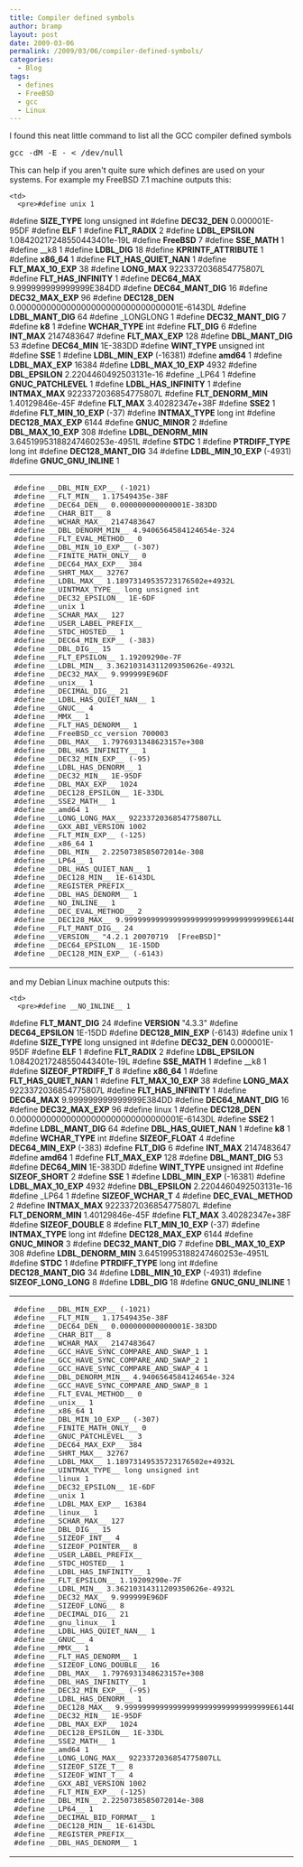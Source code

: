 ```yaml
---
title: Compiler defined symbols
author: bramp
layout: post
date: 2009-03-06
permalink: /2009/03/06/compiler-defined-symbols/
categories:
  - Blog
tags:
  - defines
  - FreeBSD
  - gcc
  - Linux
---
```

I found this neat little command to list all the GCC compiler defined symbols

<pre>gcc -dM -E - &lt; /dev/null</pre>

This can help if you aren't quite sure which defines are used on your systems. For example my FreeBSD 7.1 machine outputs this:

<table>
  <tr>
    <td>
      <pre>#define __DBL_MIN_EXP__ (-1021)
#define __FLT_MIN__ 1.17549435e-38F
#define __DEC64_DEN__ 0.000000000000001E-383DD
#define __CHAR_BIT__ 8
#define __WCHAR_MAX__ 2147483647
#define __DBL_DENORM_MIN__ 4.9406564584124654e-324
#define __FLT_EVAL_METHOD__ 0
#define __DBL_MIN_10_EXP__ (-307)
#define __FINITE_MATH_ONLY__ 0
#define __DEC64_MAX_EXP__ 384
#define __SHRT_MAX__ 32767
#define __LDBL_MAX__ 1.18973149535723176502e+4932L
#define __UINTMAX_TYPE__ long unsigned int
#define __DEC32_EPSILON__ 1E-6DF
#define __unix 1
#define __SCHAR_MAX__ 127
#define __USER_LABEL_PREFIX__
#define __STDC_HOSTED__ 1
#define __DEC64_MIN_EXP__ (-383)
#define __DBL_DIG__ 15
#define __FLT_EPSILON__ 1.19209290e-7F
#define __LDBL_MIN__ 3.36210314311209350626e-4932L
#define __DEC32_MAX__ 9.999999E96DF
#define __unix__ 1
#define __DECIMAL_DIG__ 21
#define __LDBL_HAS_QUIET_NAN__ 1
#define __GNUC__ 4
#define __MMX__ 1
#define __FLT_HAS_DENORM__ 1
#define __FreeBSD_cc_version 700003
#define __DBL_MAX__ 1.7976931348623157e+308
#define __DBL_HAS_INFINITY__ 1
#define __DEC32_MIN_EXP__ (-95)
#define __LDBL_HAS_DENORM__ 1
#define __DEC32_MIN__ 1E-95DF
#define __DBL_MAX_EXP__ 1024
#define __DEC128_EPSILON__ 1E-33DL
#define __SSE2_MATH__ 1
#define __amd64 1
#define __LONG_LONG_MAX__ 9223372036854775807LL
#define __GXX_ABI_VERSION 1002
#define __FLT_MIN_EXP__ (-125)
#define __x86_64 1
#define __DBL_MIN__ 2.2250738585072014e-308
#define __LP64__ 1
#define __DBL_HAS_QUIET_NAN__ 1
#define __DEC128_MIN__ 1E-6143DL
#define __REGISTER_PREFIX__
#define __DBL_HAS_DENORM__ 1
#define __NO_INLINE__ 1
#define __DEC_EVAL_METHOD__ 2
#define __DEC128_MAX__ 9.999999999999999999999999999999999E6144DL
#define __FLT_MANT_DIG__ 24
#define __VERSION__ "4.2.1 20070719  [FreeBSD]"
#define __DEC64_EPSILON__ 1E-15DD
#define __DEC128_MIN_EXP__ (-6143)</pre>
    </td>
    
    <td>
      <pre>#define unix 1
#define __SIZE_TYPE__ long unsigned int
#define __DEC32_DEN__ 0.000001E-95DF
#define __ELF__ 1
#define __FLT_RADIX__ 2
#define __LDBL_EPSILON__ 1.08420217248550443401e-19L
#define __FreeBSD__ 7
#define __SSE_MATH__ 1
#define __k8 1
#define __LDBL_DIG__ 18
#define __KPRINTF_ATTRIBUTE__ 1
#define __x86_64__ 1
#define __FLT_HAS_QUIET_NAN__ 1
#define __FLT_MAX_10_EXP__ 38
#define __LONG_MAX__ 9223372036854775807L
#define __FLT_HAS_INFINITY__ 1
#define __DEC64_MAX__ 9.999999999999999E384DD
#define __DEC64_MANT_DIG__ 16
#define __DEC32_MAX_EXP__ 96
#define __DEC128_DEN__ 0.000000000000000000000000000000001E-6143DL
#define __LDBL_MANT_DIG__ 64
#define _LONGLONG 1
#define __DEC32_MANT_DIG__ 7
#define __k8__ 1
#define __WCHAR_TYPE__ int
#define __FLT_DIG__ 6
#define __INT_MAX__ 2147483647
#define __FLT_MAX_EXP__ 128
#define __DBL_MANT_DIG__ 53
#define __DEC64_MIN__ 1E-383DD
#define __WINT_TYPE__ unsigned int
#define __SSE__ 1
#define __LDBL_MIN_EXP__ (-16381)
#define __amd64__ 1
#define __LDBL_MAX_EXP__ 16384
#define __LDBL_MAX_10_EXP__ 4932
#define __DBL_EPSILON__ 2.2204460492503131e-16
#define _LP64 1
#define __GNUC_PATCHLEVEL__ 1
#define __LDBL_HAS_INFINITY__ 1
#define __INTMAX_MAX__ 9223372036854775807L
#define __FLT_DENORM_MIN__ 1.40129846e-45F
#define __FLT_MAX__ 3.40282347e+38F
#define __SSE2__ 1
#define __FLT_MIN_10_EXP__ (-37)
#define __INTMAX_TYPE__ long int
#define __DEC128_MAX_EXP__ 6144
#define __GNUC_MINOR__ 2
#define __DBL_MAX_10_EXP__ 308
#define __LDBL_DENORM_MIN__ 3.64519953188247460253e-4951L
#define __STDC__ 1
#define __PTRDIFF_TYPE__ long int
#define __DEC128_MANT_DIG__ 34
#define __LDBL_MIN_10_EXP__ (-4931)
#define __GNUC_GNU_INLINE__ 1</pre>
    </td>
  </tr>
</table>

and my Debian Linux machine outputs this:

<table>
  <tr>
    <td>
      <pre>#define __DBL_MIN_EXP__ (-1021)
#define __FLT_MIN__ 1.17549435e-38F
#define __DEC64_DEN__ 0.000000000000001E-383DD
#define __CHAR_BIT__ 8
#define __WCHAR_MAX__ 2147483647
#define __GCC_HAVE_SYNC_COMPARE_AND_SWAP_1 1
#define __GCC_HAVE_SYNC_COMPARE_AND_SWAP_2 1
#define __GCC_HAVE_SYNC_COMPARE_AND_SWAP_4 1
#define __DBL_DENORM_MIN__ 4.9406564584124654e-324
#define __GCC_HAVE_SYNC_COMPARE_AND_SWAP_8 1
#define __FLT_EVAL_METHOD__ 0
#define __unix__ 1
#define __x86_64 1
#define __DBL_MIN_10_EXP__ (-307)
#define __FINITE_MATH_ONLY__ 0
#define __GNUC_PATCHLEVEL__ 3
#define __DEC64_MAX_EXP__ 384
#define __SHRT_MAX__ 32767
#define __LDBL_MAX__ 1.18973149535723176502e+4932L
#define __UINTMAX_TYPE__ long unsigned int
#define __linux 1
#define __DEC32_EPSILON__ 1E-6DF
#define __unix 1
#define __LDBL_MAX_EXP__ 16384
#define __linux__ 1
#define __SCHAR_MAX__ 127
#define __DBL_DIG__ 15
#define __SIZEOF_INT__ 4
#define __SIZEOF_POINTER__ 8
#define __USER_LABEL_PREFIX__
#define __STDC_HOSTED__ 1
#define __LDBL_HAS_INFINITY__ 1
#define __FLT_EPSILON__ 1.19209290e-7F
#define __LDBL_MIN__ 3.36210314311209350626e-4932L
#define __DEC32_MAX__ 9.999999E96DF
#define __SIZEOF_LONG__ 8
#define __DECIMAL_DIG__ 21
#define __gnu_linux__ 1
#define __LDBL_HAS_QUIET_NAN__ 1
#define __GNUC__ 4
#define __MMX__ 1
#define __FLT_HAS_DENORM__ 1
#define __SIZEOF_LONG_DOUBLE__ 16
#define __DBL_MAX__ 1.7976931348623157e+308
#define __DBL_HAS_INFINITY__ 1
#define __DEC32_MIN_EXP__ (-95)
#define __LDBL_HAS_DENORM__ 1
#define __DEC128_MAX__ 9.999999999999999999999999999999999E6144DL
#define __DEC32_MIN__ 1E-95DF
#define __DBL_MAX_EXP__ 1024
#define __DEC128_EPSILON__ 1E-33DL
#define __SSE2_MATH__ 1
#define __amd64 1
#define __LONG_LONG_MAX__ 9223372036854775807LL
#define __SIZEOF_SIZE_T__ 8
#define __SIZEOF_WINT_T__ 4
#define __GXX_ABI_VERSION 1002
#define __FLT_MIN_EXP__ (-125)
#define __DBL_MIN__ 2.2250738585072014e-308
#define __LP64__ 1
#define __DECIMAL_BID_FORMAT__ 1
#define __DEC128_MIN__ 1E-6143DL
#define __REGISTER_PREFIX__
#define __DBL_HAS_DENORM__ 1</pre>
    </td>
    
    <td>
      <pre>#define __NO_INLINE__ 1
#define __FLT_MANT_DIG__ 24
#define __VERSION__ "4.3.3"
#define __DEC64_EPSILON__ 1E-15DD
#define __DEC128_MIN_EXP__ (-6143)
#define unix 1
#define __SIZE_TYPE__ long unsigned int
#define __DEC32_DEN__ 0.000001E-95DF
#define __ELF__ 1
#define __FLT_RADIX__ 2
#define __LDBL_EPSILON__ 1.08420217248550443401e-19L
#define __SSE_MATH__ 1
#define __k8 1
#define __SIZEOF_PTRDIFF_T__ 8
#define __x86_64__ 1
#define __FLT_HAS_QUIET_NAN__ 1
#define __FLT_MAX_10_EXP__ 38
#define __LONG_MAX__ 9223372036854775807L
#define __FLT_HAS_INFINITY__ 1
#define __DEC64_MAX__ 9.999999999999999E384DD
#define __DEC64_MANT_DIG__ 16
#define __DEC32_MAX_EXP__ 96
#define linux 1
#define __DEC128_DEN__ 0.000000000000000000000000000000001E-6143DL
#define __SSE2__ 1
#define __LDBL_MANT_DIG__ 64
#define __DBL_HAS_QUIET_NAN__ 1
#define __k8__ 1
#define __WCHAR_TYPE__ int
#define __SIZEOF_FLOAT__ 4
#define __DEC64_MIN_EXP__ (-383)
#define __FLT_DIG__ 6
#define __INT_MAX__ 2147483647
#define __amd64__ 1
#define __FLT_MAX_EXP__ 128
#define __DBL_MANT_DIG__ 53
#define __DEC64_MIN__ 1E-383DD
#define __WINT_TYPE__ unsigned int
#define __SIZEOF_SHORT__ 2
#define __SSE__ 1
#define __LDBL_MIN_EXP__ (-16381)
#define __LDBL_MAX_10_EXP__ 4932
#define __DBL_EPSILON__ 2.2204460492503131e-16
#define _LP64 1
#define __SIZEOF_WCHAR_T__ 4
#define __DEC_EVAL_METHOD__ 2
#define __INTMAX_MAX__ 9223372036854775807L
#define __FLT_DENORM_MIN__ 1.40129846e-45F
#define __FLT_MAX__ 3.40282347e+38F
#define __SIZEOF_DOUBLE__ 8
#define __FLT_MIN_10_EXP__ (-37)
#define __INTMAX_TYPE__ long int
#define __DEC128_MAX_EXP__ 6144
#define __GNUC_MINOR__ 3
#define __DEC32_MANT_DIG__ 7
#define __DBL_MAX_10_EXP__ 308
#define __LDBL_DENORM_MIN__ 3.64519953188247460253e-4951L
#define __STDC__ 1
#define __PTRDIFF_TYPE__ long int
#define __DEC128_MANT_DIG__ 34
#define __LDBL_MIN_10_EXP__ (-4931)
#define __SIZEOF_LONG_LONG__ 8
#define __LDBL_DIG__ 18
#define __GNUC_GNU_INLINE__ 1</pre>
    </td>
  </tr>
</table>